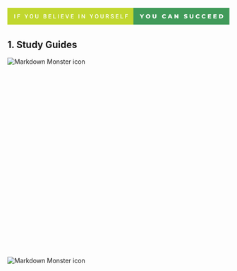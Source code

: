 ![believe-in-yourself](https://raw.githubusercontent.com/RascarKapHack/RascarKapHack/37dd31f736dc4c91a8eaa813f7826a39fbe0dad8/img/if-you-believe-in-yourself-you-can-succeed.svg?style=centerme)

## 1. Study Guides

<img src="https://images-na.ssl-images-amazon.com/images/I/81tzCSVZrKL.jpg"
     alt="Markdown Monster icon"
     style="float: left; margin-right: 10px;"
     width="330px"
     height="450px" />
     
<img src="https://pictures.abebooks.com/isbn/9781260142655-fr.jpg"
     alt="Markdown Monster icon"
     style="float: left; margin-right: 10px;"
     width="330px"
     height="450px"/>